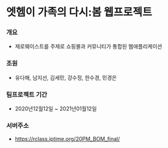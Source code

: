 # 엣헴이 가족의 다시:봄 웹프로젝트
### 개요
+ 제로웨이스트를 주제로 쇼핑몰과 커뮤니티가 통합된 웹애플리케이션

### 조원
+ 유다해, 남지선, 김세민, 강수정, 한수경, 민경은

### 팀프로젝트 기간
+ 2020년12월12일 ~ 2021년01월12일

### 서버주소
+ <https://rclass.iptime.org/20PM_BOM_final/>
